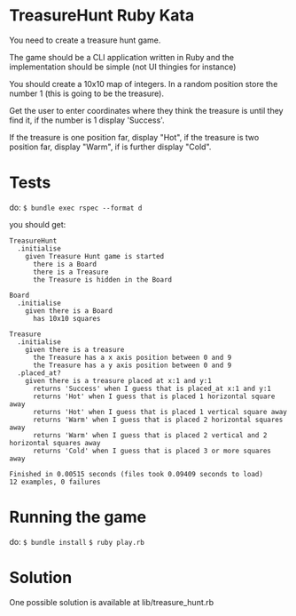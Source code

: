 # TreasureHunt Ruby Kata

You need to create a treasure hunt game.

The game should be a CLI application written in Ruby and the implementation should be simple (not UI thingies for instance)

You should create a 10x10 map of integers. In a random position store the number 1 (this is going to be the treasure).

Get the user to enter coordinates where they think the treasure is until they find it, if the number is 1 display 'Success'.

If the treasure is one position far, display "Hot", if the treasure is two position far, display "Warm", if is further display "Cold".


# Tests
do: `$ bundle exec rspec --format d`

you should get:

```
TreasureHunt
  .initialise
    given Treasure Hunt game is started
      there is a Board
      there is a Treasure
      the Treasure is hidden in the Board

Board
  .initialise
    given there is a Board
      has 10x10 squares

Treasure
  .initialise
    given there is a treasure
      the Treasure has a x axis position between 0 and 9
      the Treasure has a y axis position between 0 and 9
  .placed_at?
    given there is a treasure placed at x:1 and y:1
      returns 'Success' when I guess that is placed_at x:1 and y:1
      returns 'Hot' when I guess that is placed 1 horizontal square away
      returns 'Hot' when I guess that is placed 1 vertical square away
      returns 'Warm' when I guess that is placed 2 horizontal squares away
      returns 'Warm' when I guess that is placed 2 vertical and 2 horizontal squares away
      returns 'Cold' when I guess that is placed 3 or more squares away

Finished in 0.00515 seconds (files took 0.09409 seconds to load)
12 examples, 0 failures
```

# Running the game
do:
`$ bundle install`
`$ ruby play.rb`

# Solution
One possible solution is available at lib/treasure_hunt.rb
